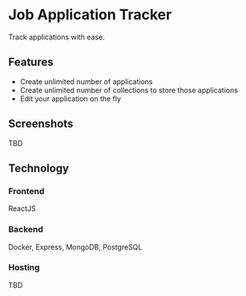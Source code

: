 # Job Application Tracker

Track applications with ease.

## Features
* Create unlimited number of applications
* Create unlimited number of collections to store those applications
* Edit your application on the fly

## Screenshots
TBD

## Technology
### Frontend 
ReactJS

### Backend
Docker, Express, MongoDB, PostgreSQL

### Hosting
TBD



